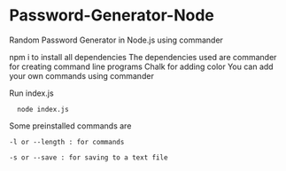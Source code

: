 # Password-Generator-Node
Random Password Generator in Node.js using commander

npm i to install all dependencies 
The dependencies used are commander for creating command line programs
Chalk for adding color
You can add your own commands using commander

Run index.js 
```
  node index.js
```

Some preinstalled commands are 
```
-l or --length : for commands

-s or --save : for saving to a text file
```
